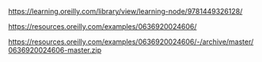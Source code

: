 https://learning.oreilly.com/library/view/learning-node/9781449326128/  

https://resources.oreilly.com/examples/0636920024606/  

https://resources.oreilly.com/examples/0636920024606/-/archive/master/0636920024606-master.zip  

